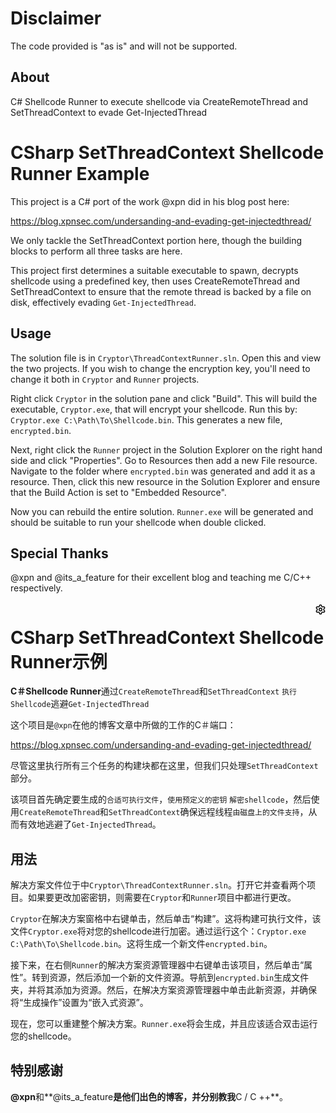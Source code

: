 # Disclaimer

The code provided is "as is" and will not be supported.

## About

C# Shellcode Runner to execute shellcode via CreateRemoteThread and SetThreadContext to evade Get-InjectedThread



# CSharp SetThreadContext Shellcode Runner Example

This project is a C# port of the work @xpn did in his blog post here:

https://blog.xpnsec.com/undersanding-and-evading-get-injectedthread/

We only tackle the SetThreadContext portion here, though the building blocks to perform all three tasks are here.

This project first determines a suitable executable to spawn, decrypts shellcode using a predefined key, then uses CreateRemoteThread and SetThreadContext to ensure that the remote thread is backed by a file on disk, effectively evading `Get-InjectedThread`.

## Usage

The solution file is in `Cryptor\ThreadContextRunner.sln`. Open this and view the two projects. If you wish to change the encryption key, you'll need to change it both in `Cryptor` and `Runner` projects.

Right click `Cryptor` in the solution pane and click "Build". This will build the executable, `Cryptor.exe`, that will encrypt your shellcode. Run this by: `Cryptor.exe C:\Path\To\Shellcode.bin`. This generates a new file, `encrypted.bin`.

Next, right click the `Runner` project in the Solution Explorer on the right hand side and click "Properties". Go to Resources then add a new File resource. Navigate to the folder where `encrypted.bin` was generated and add it as a resource. Then, click this new resource in the Solution Explorer and ensure that the Build Action is set to "Embedded Resource".

Now you can rebuild the entire solution. `Runner.exe` will be generated and should be suitable to run your shellcode when double clicked.

## Special Thanks

@xpn and @its_a_feature for their excellent blog and teaching me C/C++ respectively.

<details class="details-reset details-overlay details-overlay-dark " style="box-sizing: border-box; display: block;"><summary class="float-right" role="button" style="box-sizing: border-box; display: list-item; cursor: pointer; float: right !important; list-style: none;"><div class="link-gray pt-1 pl-2" style="box-sizing: border-box; color: var(--color-text-secondary) !important; padding-top: 4px !important; padding-left: 8px !important;"><svg aria-label="Edit repository metadata" class="octicon octicon-gear float-right" height="16" viewBox="0 0 16 16" version="1.1" width="16" role="img"><path fill-rule="evenodd" d="M7.429 1.525a6.593 6.593 0 011.142 0c.036.003.108.036.137.146l.289 1.105c.147.56.55.967.997 1.189.174.086.341.183.501.29.417.278.97.423 1.53.27l1.102-.303c.11-.03.175.016.195.046.219.31.41.641.573.989.014.031.022.11-.059.19l-.815.806c-.411.406-.562.957-.53 1.456a4.588 4.588 0 010 .582c-.032.499.119 1.05.53 1.456l.815.806c.08.08.073.159.059.19a6.494 6.494 0 01-.573.99c-.02.029-.086.074-.195.045l-1.103-.303c-.559-.153-1.112-.008-1.529.27-.16.107-.327.204-.5.29-.449.222-.851.628-.998 1.189l-.289 1.105c-.029.11-.101.143-.137.146a6.613 6.613 0 01-1.142 0c-.036-.003-.108-.037-.137-.146l-.289-1.105c-.147-.56-.55-.967-.997-1.189a4.502 4.502 0 01-.501-.29c-.417-.278-.97-.423-1.53-.27l-1.102.303c-.11.03-.175-.016-.195-.046a6.492 6.492 0 01-.573-.989c-.014-.031-.022-.11.059-.19l.815-.806c.411-.406.562-.957.53-1.456a4.587 4.587 0 010-.582c.032-.499-.119-1.05-.53-1.456l-.815-.806c-.08-.08-.073-.159-.059-.19a6.44 6.44 0 01.573-.99c.02-.029.086-.075.195-.045l1.103.303c.559.153 1.112.008 1.529-.27.16-.107.327-.204.5-.29.449-.222.851-.628.998-1.189l.289-1.105c.029-.11.101-.143.137-.146zM8 0c-.236 0-.47.01-.701.03-.743.065-1.29.615-1.458 1.261l-.29 1.106c-.017.066-.078.158-.211.224a5.994 5.994 0 00-.668.386c-.123.082-.233.09-.3.071L3.27 2.776c-.644-.177-1.392.02-1.82.63a7.977 7.977 0 00-.704 1.217c-.315.675-.111 1.422.363 1.891l.815.806c.05.048.098.147.088.294a6.084 6.084 0 000 .772c.01.147-.038.246-.088.294l-.815.806c-.474.469-.678 1.216-.363 1.891.2.428.436.835.704 1.218.428.609 1.176.806 1.82.63l1.103-.303c.066-.019.176-.011.299.071.213.143.436.272.668.386.133.066.194.158.212.224l.289 1.106c.169.646.715 1.196 1.458 1.26a8.094 8.094 0 001.402 0c.743-.064 1.29-.614 1.458-1.26l.29-1.106c.017-.066.078-.158.211-.224a5.98 5.98 0 00.668-.386c.123-.082.233-.09.3-.071l1.102.302c.644.177 1.392-.02 1.82-.63.268-.382.505-.789.704-1.217.315-.675.111-1.422-.364-1.891l-.814-.806c-.05-.048-.098-.147-.088-.294a6.1 6.1 0 000-.772c-.01-.147.039-.246.088-.294l.814-.806c.475-.469.679-1.216.364-1.891a7.992 7.992 0 00-.704-1.218c-.428-.609-1.176-.806-1.82-.63l-1.103.303c-.066.019-.176.011-.299-.071a5.991 5.991 0 00-.668-.386c-.133-.066-.194-.158-.212-.224L10.16 1.29C9.99.645 9.444.095 8.701.031A8.094 8.094 0 008 0zm1.5 8a1.5 1.5 0 11-3 0 1.5 1.5 0 013 0zM11 8a3 3 0 11-6 0 3 3 0 016 0z"></path></svg></div></summary></details>





# CSharp SetThreadContext Shellcode Runner示例

**C＃Shellcode Runner**通过`CreateRemoteThread`和`SetThreadContext` `执行Shellcode`逃避`Get-InjectedThread`



这个项目是`@xpn`在他的博客文章中所做的工作的C＃端口：

https://blog.xpnsec.com/undersanding-and-evading-get-injectedthread/

尽管这里执行所有三个任务的构建块都在这里，但我们只处理`SetThreadContext`部分。

该项目首先确定要生成的`合适可执行文件`，`使用预定义的密钥` `解密shellcode`，然后使用`CreateRemoteThread`和`SetThreadContext`确保远程线程`由磁盘上的文件支持`，从而有效地逃避了`Get-InjectedThread`。

## 用法

解决方案文件位于中`Cryptor\ThreadContextRunner.sln`。打开它并查看两个项目。如果要更改加密密钥，则需要在`Cryptor`和`Runner`项目中都进行更改。

`Cryptor`在解决方案窗格中右键单击，然后单击“构建”。这将构建可执行文件，该文件`Cryptor.exe`将对您的shellcode进行加密。通过运行这个：`Cryptor.exe C:\Path\To\Shellcode.bin`。这将生成一个新文件`encrypted.bin`。

接下来，在右侧`Runner`的解决方案资源管理器中右键单击该项目，然后单击“属性”。转到资源，然后添加一个新的文件资源。导航到`encrypted.bin`生成文件夹，并将其添加为资源。然后，在解决方案资源管理器中单击此新资源，并确保将“生成操作”设置为“嵌入式资源”。

现在，您可以重建整个解决方案。`Runner.exe`将会生成，并且应该适合双击运行您的shellcode。

## 特别感谢

**@xpn**和**@its_a_feature**是他们出色的博客，并分别教我**C / C ++**。

